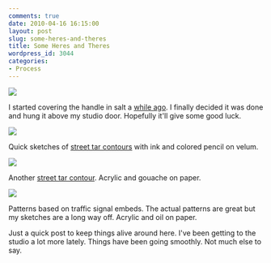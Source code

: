 ```yaml
---
comments: true
date: 2010-04-16 16:15:00
layout: post
slug: some-heres-and-theres
title: Some Heres and Theres
wordpress_id: 3044
categories:
- Process
---
```


![](http://ryanfitzer.com/main/wp-content/uploads/2010/04/2010-03-24-at-21-25-48.jpg)

I started covering the handle in salt a [while ago](http://ryanfitzer.com/2009/06/state-of-the-studio/). I finally decided it was done and hung it above my studio door. Hopefully it'll give some good luck.

![](http://ryanfitzer.com/main/wp-content/uploads/2010/04/2010-04-04-at-17-52-54.jpg)

Quick sketches of [street tar contours](http://ryanfitzer.com/2007/05/street-tar-contours/) with ink and colored pencil on velum.

![](http://ryanfitzer.com/main/wp-content/uploads/2010/04/2010-04-04-at-17-54-27.jpg)

Another [street tar contour](http://ryanfitzer.com/2007/05/street-tar-contours/). Acrylic and gouache on paper.

![](http://ryanfitzer.com/main/wp-content/uploads/2010/04/2010-04-04-at-17-54-45.jpg)

Patterns based on traffic signal embeds. The actual patterns are great but my sketches are a long way off. Acrylic and oil on paper.

Just a quick post to keep things alive around here. I've been getting to the studio a lot more lately. Things have been going smoothly. Not much else to say.

